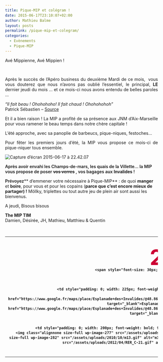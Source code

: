 ```yaml
---
title: Pique-MIP et colégram !
date: 2015-06-17T23:10:07+02:00
author: Mathieu Balme
layout: posts
permalink: /pique-mip-et-colegram/
categories:
  - Evènements
  - Pique-MIP
---
```

<p style="text-align: justify;">
  Avé Mippienne, Avé Mippien !
</p>

<img class=" wp-image-3200 alignright" src="/assets/uploads/2015/06/summer_is_coming-300x248.jpg" alt="" width="250" srcset="/assets/uploads/2015/06/summer_is_coming-300x248.jpg 300w, /assets/uploads/2015/06/summer_is_coming.jpg 499w" sizes="(max-width: 300px) 100vw, 300px" /> 

<p style="text-align: justify;">
  Après le succès de l&#8217;Apéro business du deuxième Mardi de ce mois,  vous vous douterez que nous n&#8217;avons pas oublié l&#8217;essentiel, le principal, <strong>LE</strong> dernier jeudi du mois &#8230; et ce mois-ci nous avons entendu de belles paroles &#8230;
</p>

<p style="text-align: justify;">
  <em>&#8220;Il fait beau ! Ohohohoho! Il fait chaud ! Ohohohohoh&#8221;</em><br /> Patrick Sébastien &#8211; <a href="https://www.youtube.com/watch?v=-5K-wmNKavA" target="_blank">Source</a>
</p>

<p style="text-align: justify;">
  Et il a bien raison ! La MIP a profité de sa présence aux JNM d&#8217;Aix-Marseille pour vous ramener le beau temps dans notre chère capitale !
</p>

<p style="text-align: justify;">
  L&#8217;été approche, avec sa panoplie de barbeucs, pique-niques, festoches&#8230;
</p>

<p style="text-align: justify;">
  Pour fêter les premiers jours d&#8217;été, la MIP vous propose ce mois-ci de pique-niquer tous ensemble.
</p>

<img class="  wp-image-3197 alignleft" src="/assets/uploads/2015/06/Capture-d’écran-2015-06-17-à-22.42.07-221x300.png" alt="Capture d’écran 2015-06-17 à 22.42.07" width="226" height="302" /> 

<span style="font-weight: 600;">Après avoir envahi les Champs-de-mars, les quais de la Villette&#8230; la MIP vous propose de poser <del>vos verres</del> , vos bagages aux <strong>Invalides</strong> !</span>

<span style="font-weight: 600;">Prévoyez</span>** d&#8217;emmener votre nécessaire à Pique-MIP** : de quoi **manger** et **boire**, pour vous et pour les copains (**parce que c&#8217;est encore mieux de partager) !** Möllky, triplettes ou tout autre jeu de plein air sont aussi les bienvenus.

A jeudi, Bisous bisous

**The MIP TIM**  
Damien, Désirée, JH, Mathieu, Matthieu & Quentin

&nbsp;

<table>
  <tr>
    <td style="padding: 10px; width: 120px; font-weight: bold; vertical-align: middle; text-align: center;">
      <div style="height: 45px; font-size: 70px; color: #cc0033; margin-top: 15px;">
        25
      </div>
      
      <div>
        <span style="font-size: 30px; color: #333;">juin</span><br /> 19h30
      </div>
    </td>
    
    <td style="padding: 0; width: 225px; font-weight: bold; font-size: 20px; vertical-align: middle;">
      <a href="https://www.google.fr/maps/place/Esplanade+des+Invalides/@48.8612538,2.3127736,17z/data=!4m2!3m1!1s0x0000000000000000:0xd4625f46e1fb71f0" target="_blank">Esplanade des Invalides</a><br /> <a href="https://www.google.fr/maps/place/Esplanade+des+Invalides/@48.8612538,2.3127736,17z/data=!4m2!3m1!1s0x0000000000000000:0xd4625f46e1fb71f0" target="_blank">75007 Paris</a>
    </td>
    
    <td style="padding: 0; width: 200px; font-weight: bold; font-size: 20px; vertical-align: middle; text-align: center;">
      <img class="alignnone size-full wp-image-277" src="/assets/uploads/2010/10/m8.gif" alt="m8" width="21" height="21" /><img class="alignnone size-full wp-image-282" src="/assets/uploads/2010/10/m13.gif" alt="m13" width="21" height="21" /><img class="alignnone size-full wp-image-932" src="/assets/uploads/2012/04/RER_C-21.gif" alt="RER_C-21" width="21" height="21" /> Invalides
    </td>
  </tr>
</table>
